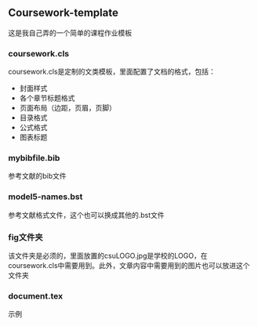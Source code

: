 ## Coursework-template
这是我自己弄的一个简单的课程作业模板

### coursework.cls
coursework.cls是定制的文类模板，里面配置了文档的格式，包括：
- 封面样式
- 各个章节标题格式
- 页面布局（边距，页眉，页脚）
- 目录格式
- 公式格式
- 图表标题

### mybibfile.bib
参考文献的bib文件

### model5-names.bst
参考文献格式文件，这个也可以换成其他的.bst文件

### fig文件夹
该文件夹是必须的，里面放置的csuLOGO.jpg是学校的LOGO，在coursework.cls中需要用到。此外，文章内容中需要用到的图片也可以放进这个文件夹

### document.tex
示例

